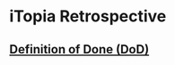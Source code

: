 # iTopia Retrospective

## [Definition of Done (DoD)](https://github.com/yul-itopia/retrospective/blob/main/Definition_of_Done.md)
